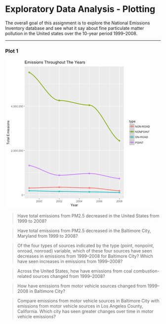 # Exploratory Data Analysis - Plotting
The overall goal of this assignment is to explore the National Emissions Inventory database and see what it say about fine particulate matter pollution in the United states over the 10-year period 1999–2008.
***
### Plot 1      
![plot of Plot1](/images/plot1.png)   

> Have total emissions from PM2.5 decreased in the United States from 1999 to 2008? 

> Have total emissions from PM2.5 decreased in the Baltimore City, Maryland from 1999 to 2008? 

> Of the four types of sources indicated by the type (point, nonpoint, onroad, nonroad) variable, which of these four sources have seen decreases in emissions from 1999–2008 for Baltimore City? Which have seen increases in emissions from 1999–2008? 

> Across the United States, how have emissions from coal combustion-related sources changed from 1999–2008?

> How have emissions from motor vehicle sources changed from 1999–2008 in Baltimore City?

> Compare emissions from motor vehicle sources in Baltimore City with emissions from motor vehicle sources in Los Angeles County, California. Which city has seen greater changes over time in motor vehicle emissions?
